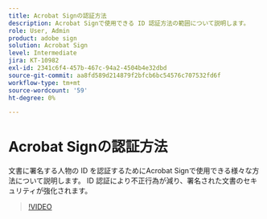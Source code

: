 ```yaml
---
title: Acrobat Signの認証方法
description: Acrobat Signで使用できる ID 認証方法の範囲について説明します。
role: User, Admin
product: adobe sign
solution: Acrobat Sign
level: Intermediate
jira: KT-10982
exl-id: 2341c6f4-457b-467c-94a2-4504b4e32dbd
source-git-commit: aa8fd589d214879f2bfcb6bc54576c707532fd6f
workflow-type: tm+mt
source-wordcount: '59'
ht-degree: 0%

---
```


# Acrobat Signの認証方法

文書に署名する人物の ID を認証するためにAcrobat Signで使用できる様々な方法について説明します。 ID 認証により不正行為が減り、署名された文書のセキュリティが強化されます。

>[!VIDEO](https://video.tv.adobe.com/v/3419287?quality=12&learn=on&hidetitle=true)
